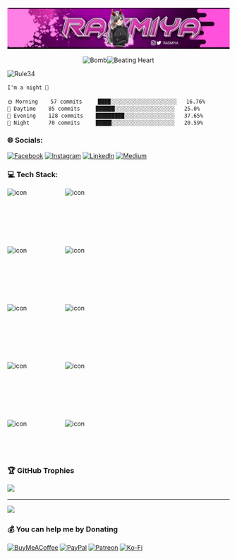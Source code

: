 <p align="center"><img src="https://github.com/RASHMIYA-SHOHA/RASHMIYA-SHOHA/blob/master/Image/IMG_20231006_234555_432.jpg">

<p align="center">
<img src="https://raw.githubusercontent.com/Tarikul-Islam-Anik/Animated-Fluent-Emojis/master/Emojis/Smilies/Bomb.png" alt="Bomb" width="25" height="25" /><img src="https://raw.githubusercontent.com/Tarikul-Islam-Anik/Animated-Fluent-Emojis/master/Emojis/Smilies/Beating%20Heart.png" alt="Beating Heart" width="25" height="25" />


![Rule34](https://count.getloli.com/get/@RASHMIYA-SHOHA?theme=rule34)

```text
I'm a night 🦉

🌞 Morning    57 commits     ████░░░░░░░░░░░░░░░░░░░░░   16.76%
🌆 Daytime    85 commits     ██████░░░░░░░░░░░░░░░░░░░   25.0%
🌃 Evening    128 commits    █████████░░░░░░░░░░░░░░░░   37.65%
🌙 Night      70 commits     █████░░░░░░░░░░░░░░░░░░░░   20.59%

```

### 🌐 Socials:
[![Facebook](https://img.shields.io/badge/Facebook-%231877F2.svg?logo=Facebook&logoColor=white)](https://facebook.com/N/h) [![Instagram](https://img.shields.io/badge/Instagram-%23E4405F.svg?logo=Instagram&logoColor=white)](https://instagram.com/N/n) [![LinkedIn](https://img.shields.io/badge/LinkedIn-%230077B5.svg?logo=linkedin&logoColor=white)](https://linkedin.com/in/N/n) [![Medium](https://img.shields.io/badge/Medium-12100E?logo=medium&logoColor=white)](https://medium.com/@N/n) 

### 💻 Tech Stack:

<p align="center">
<div style="display: flex;"><img src="https://techstack-generator.vercel.app/js-icon.svg" alt="icon" width="81" style="width: 81px; height: 81px; margin-right: 50px; margin-bottom: 50px;" /><img src="https://techstack-generator.vercel.app/ts-icon.svg" alt="icon" width="81" style="width: 81px; height: 81px; margin-right: 0px; margin-bottom: 50px;" /></div><div style="display: flex;"><img src="https://techstack-generator.vercel.app/rescript-icon.svg" alt="icon" width="81" style="width: 81px; height: 81px; margin-right: 50px; margin-bottom: 50px;" /><img src="https://techstack-generator.vercel.app/csharp-icon.svg" alt="icon" width="81" style="width: 81px; height: 81px; margin-right: 0px; margin-bottom: 50px;" /></div><div style="display: flex;"><img src="https://techstack-generator.vercel.app/react-icon.svg" alt="icon" width="81" style="width: 81px; height: 81px; margin-right: 50px; margin-bottom: 50px;" /><img src="https://techstack-generator.vercel.app/python-icon.svg" alt="icon" width="81" style="width: 81px; height: 81px; margin-right: 0px; margin-bottom: 50px;" /></div><div style="display: flex;"><img src="https://techstack-generator.vercel.app/cpp-icon.svg" alt="icon" width="81" style="width: 81px; height: 81px; margin-right: 50px; margin-bottom: 50px;" /><img src="https://techstack-generator.vercel.app/java-icon.svg" alt="icon" width="81" style="width: 81px; height: 81px; margin-right: 0px; margin-bottom: 50px;" /></div><div style="display: flex;"><img src="https://techstack-generator.vercel.app/prettier-icon.svg" alt="icon" width="81" style="width: 81px; height: 81px; margin-right: 50px; margin-bottom: 0px;" /><img src="https://techstack-generator.vercel.app/kubernetes-icon.svg" alt="icon" width="81" style="width: 81px; height: 81px; margin-right: 0px; margin-bottom: 0px;" /></div>

### 🏆 GitHub Trophies
![](https://github-profile-trophy.vercel.app/?username=Rashmiya-Shoha&theme=radical&no-frame=false&no-bg=false&margin-w=4)

---
[![](https://visitcount.itsvg.in/api?id=Rashmiya-Shoha&icon=0&color=0)](https://visitcount.itsvg.in)

  ### 💰 You can help me by Donating
  [![BuyMeACoffee](https://img.shields.io/badge/Buy%20Me%20a%20Coffee-ffdd00?style=for-the-badge&logo=buy-me-a-coffee&logoColor=black)](https://buymeacoffee.com/N/h) [![PayPal](https://img.shields.io/badge/PayPal-00457C?style=for-the-badge&logo=paypal&logoColor=white)](https://paypal.me/N/n) [![Patreon](https://img.shields.io/badge/Patreon-F96854?style=for-the-badge&logo=patreon&logoColor=white)](https://patreon.com/N/h) [![Ko-Fi](https://img.shields.io/badge/Ko--fi-F16061?style=for-the-badge&logo=ko-fi&logoColor=white)](https://ko-fi.com/N/h) 

  
<!-- Proudly created with GPRM ( https://gprm.itsvg.in ) -->
